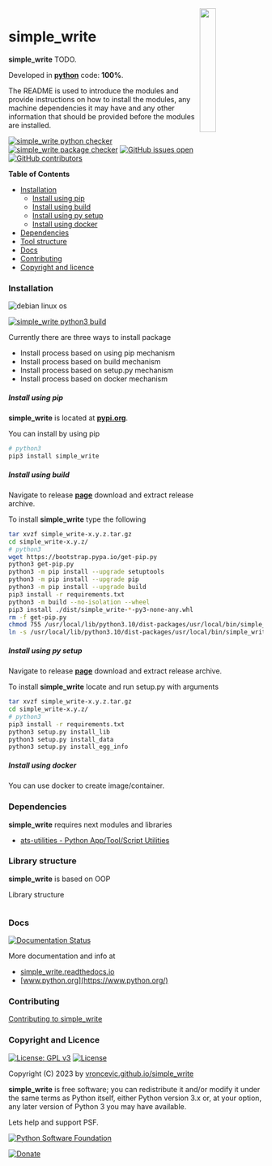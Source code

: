 <img align="right" src="https://raw.githubusercontent.com/vroncevic/simple_write/dev/docs/simple_write_logo.png" width="25%">

# simple_write

**simple_write** TODO.

Developed in **[python](https://www.python.org/)** code: **100%**.

The README is used to introduce the modules and provide instructions on
how to install the modules, any machine dependencies it may have and any
other information that should be provided before the modules are installed.

[![simple_write python checker](https://github.com/vroncevic/simple_write/actions/workflows/simple_write_python_checker.yml/badge.svg)](https://github.com/vroncevic/simple_write/actions/workflows/simple_write_python_checker.yml) [![simple_write package checker](https://github.com/vroncevic/simple_write/actions/workflows/simple_write_package_checker.yml/badge.svg)](https://github.com/vroncevic/simple_write/actions/workflows/simple_write_package.yml) [![GitHub issues open](https://img.shields.io/github/issues/vroncevic/simple_write.svg)](https://github.com/vroncevic/simple_write/issues) [![GitHub contributors](https://img.shields.io/github/contributors/vroncevic/simple_write.svg)](https://github.com/vroncevic/simple_write/graphs/contributors)

<!-- START doctoc generated TOC please keep comment here to allow auto update -->
<!-- DON'T EDIT THIS SECTION, INSTEAD RE-RUN doctoc TO UPDATE -->
**Table of Contents**

- [Installation](#installation)
    - [Install using pip](#install-using-pip)
    - [Install using build](#install-using-build)
    - [Install using py setup](#install-using-py-setup)
    - [Install using docker](#install-using-docker)
- [Dependencies](#dependencies)
- [Tool structure](#tool-structure)
- [Docs](#docs)
- [Contributing](#contributing)
- [Copyright and licence](#copyright-and-licence)

<!-- END doctoc generated TOC please keep comment here to allow auto update -->

### Installation

![debian linux os](https://raw.githubusercontent.com/vroncevic/simple_write/dev/docs/debtux.png)

[![simple_write python3 build](https://github.com/vroncevic/simple_write/actions/workflows/simple_write_python3_build.yml/badge.svg)](https://github.com/vroncevic/simple_write/actions/workflows/simple_write_python3_build.yml)

Currently there are three ways to install package
* Install process based on using pip mechanism
* Install process based on build mechanism
* Install process based on setup.py mechanism
* Install process based on docker mechanism

##### Install using pip

**simple_write** is located at **[pypi.org](https://pypi.org/project/simple_write/)**.

You can install by using pip

```bash
# python3
pip3 install simple_write
```

##### Install using build

Navigate to release **[page](https://github.com/vroncevic/simple_write/releases/)** download and extract release archive.

To install **simple_write** type the following

```bash
tar xvzf simple_write-x.y.z.tar.gz
cd simple_write-x.y.z/
# python3
wget https://bootstrap.pypa.io/get-pip.py
python3 get-pip.py 
python3 -m pip install --upgrade setuptools
python3 -m pip install --upgrade pip
python3 -m pip install --upgrade build
pip3 install -r requirements.txt
python3 -m build --no-isolation --wheel
pip3 install ./dist/simple_write-*-py3-none-any.whl
rm -f get-pip.py
chmod 755 /usr/local/lib/python3.10/dist-packages/usr/local/bin/simple_write_run.py
ln -s /usr/local/lib/python3.10/dist-packages/usr/local/bin/simple_write_run.py /usr/local/bin/simple_write_run.py
```

##### Install using py setup

Navigate to release **[page](https://github.com/vroncevic/simple_write/releases/)** download and extract release archive.

To install **simple_write** locate and run setup.py with arguments

```bash
tar xvzf simple_write-x.y.z.tar.gz
cd simple_write-x.y.z/
# python3
pip3 install -r requirements.txt
python3 setup.py install_lib
python3 setup.py install_data
python3 setup.py install_egg_info
```

##### Install using docker

You can use docker to create image/container.

### Dependencies

**simple_write** requires next modules and libraries

* [ats-utilities - Python App/Tool/Script Utilities](https://vroncevic.github.io/ats_utilities)

### Library structure

**simple_write** is based on OOP

Library structure

```bash

```

### Docs

[![Documentation Status](https://readthedocs.org/projects/simple_write/badge/?version=latest)](https://simple_write.readthedocs.io/projects/simple_write/en/latest/?badge=latest)

More documentation and info at
* [simple_write.readthedocs.io](https://simple_write.readthedocs.io/en/latest/)
* [www.python.org](https://www.python.org/)

### Contributing

[Contributing to simple_write](CONTRIBUTING.md)

### Copyright and Licence

[![License: GPL v3](https://img.shields.io/badge/License-GPLv3-blue.svg)](https://www.gnu.org/licenses/gpl-3.0) [![License](https://img.shields.io/badge/License-Apache%202.0-blue.svg)](https://opensource.org/licenses/Apache-2.0)

Copyright (C) 2023 by [vroncevic.github.io/simple_write](https://vroncevic.github.io/simple_write/)

**simple_write** is free software; you can redistribute it and/or modify
it under the same terms as Python itself, either Python version 3.x or,
at your option, any later version of Python 3 you may have available.

Lets help and support PSF.

[![Python Software Foundation](https://raw.githubusercontent.com/vroncevic/simple_write/dev/docs/psf-logo-alpha.png)](https://www.python.org/psf/)

[![Donate](https://www.paypalobjects.com/en_US/i/btn/btn_donateCC_LG.gif)](https://www.python.org/psf/donations/)
